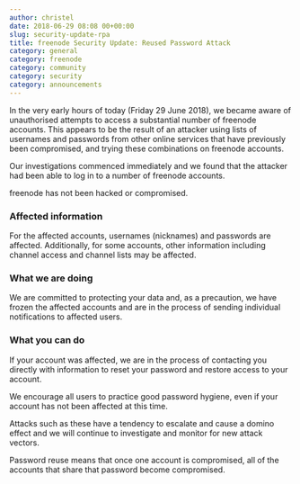 ```yaml
---
author: christel
date: 2018-06-29 08:08 00+00:00
slug: security-update-rpa
title: freenode Security Update: Reused Password Attack
category: general
category: freenode
category: community
category: security
category: announcements
---
```

In the very early hours of today (Friday 29 June 2018), we became aware of unauthorised attempts to access a substantial number of freenode accounts. This appears to be the result of an attacker using lists of usernames and passwords from other online services that have previously been compromised, and trying these combinations on freenode accounts.

Our investigations commenced immediately and we found that the attacker had been able to log in to a number of freenode accounts.

freenode has not been hacked or compromised.

### Affected information
For the affected accounts, usernames (nicknames) and passwords are affected. Additionally, for some accounts, other information including channel access and channel lists may be affected.

### What we are doing
We are committed to protecting your data and, as a precaution, we have frozen the affected accounts and are in the process of sending individual notifications to affected users.

### What you can do
If your account was affected, we are in the process of contacting you directly with information to reset your password and restore access to your account.

We encourage all users to practice good password hygiene, even if your account has not been affected at this time.

Attacks such as these have a tendency to escalate and cause a domino effect and we will continue to investigate and monitor for new attack vectors. 

Password reuse means that once one account is compromised, all of the accounts that share that password become compromised.

